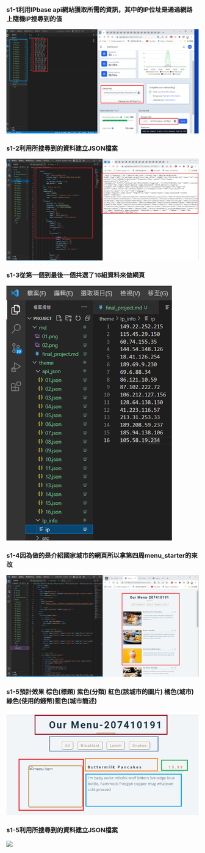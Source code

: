 
### s1-1利用IPbase api網站獲取所需的資訊，其中的IP位址是通過網路上隨機IP搜尋到的值

![](01.png)

### s1-2利用所搜尋到的資料建立JSON檔案
![](02.png)


### s1-3從第一個到最後一個共選了16組資料來做網頁

![](03.png)

### s1-4因為做的是介紹國家城市的網頁所以拿第四周menu_starter的來改
![](04.png)

### s1-5預計效果 棕色(標題) 紫色(分類) 紅色(該城市的圖片) 橘色(城市) 綠色(使用的錢幣)藍色(城市簡述)

![](05.png)

### s1-5利用所搜尋到的資料建立JSON檔案
![](06.png)